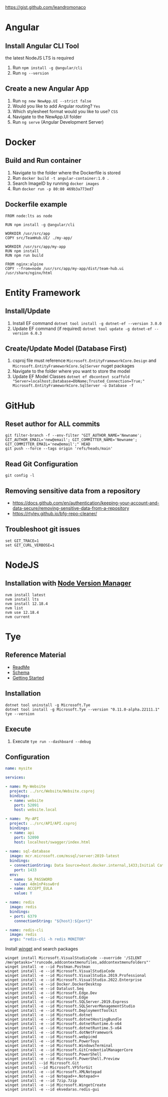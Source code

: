 https://gist.github.com/leandromonaco

# Angular

## Install Angular CLI Tool

the latest NodeJS LTS is required

1. Run ```npm install -g @angular/cli```
2. Run ```ng --version```

## Create a new Angular App

1. Run ```ng new NewApp.UI --strict false```
2. Would you like to add Angular routing? ```Yes```
3. Which stylesheet format would you like to use? ```CSS```
4. Navigate to the NewApp.UI folder
5. Run ```ng serve``` (Angular Development Server)

# Docker

## Build and Run container

1. Navigate to the folder where the Dockerfile is stored
2. Run ```docker build -t angular-container:1.0 .```
3. Search ImageID by running ```docker images```
4. Run ```docker run -p 80:80 469b3a773ed7```

## Dockerfile example
```
FROM node:lts as node

RUN npm install -g @angular/cli

WORKDIR /usr/src/app
COPY src/TeamHub.UI/ ./my-app/

WORKDIR /usr/src/app/my-app
RUN npm install
RUN npm run build

FROM nginx:alpine
COPY --from=node /usr/src/app/my-app/dist/team-hub.ui /usr/share/nginx/html
```

# Entity Framework

## Install/Update
1. Install EF command ```dotnet tool install -g dotnet-ef --version 3.0.0```
2. Update EF command (if required) ```dotnet tool update -g dotnet-ef --version 6.0.3```

## Create/Update Model (Database First)
1. csproj file must reference  ```Microsoft.EntityFrameworkCore.Design``` and ```Microsoft.EntityFrameworkCore.SqlServer``` nuget packages
2. Navigate to the folder where you want to store the model
3. Update EF Model Classes ```dotnet ef dbcontext scaffold "Server=localhost;Database=DbName;Trusted_Connection=True;" Microsoft.EntityFrameworkCore.SqlServer -o Database -f```
    
# GitHub

## Reset author for ALL commits
```
git filter-branch -f --env-filter "GIT_AUTHOR_NAME='Newname'; GIT_AUTHOR_EMAIL='new@email'; GIT_COMMITTER_NAME='Newname'; GIT_COMMITTER_EMAIL='new@email';" HEAD
git push --force --tags origin 'refs/heads/main'
```

## Read Git Configuration
```
git config -l
```

## Removing sensitive data from a repository
- https://docs.github.com/en/authentication/keeping-your-account-and-data-secure/removing-sensitive-data-from-a-repository
- https://rtyley.github.io/bfg-repo-cleaner/

## Troubleshoot git issues

```
set GIT_TRACE=1
set GIT_CURL_VERBOSE=1
```

# NodeJS

## Installation with [Node Version Manager](https://github.com/coreybutler/nvm-windows)

```
nvm install latest
nvm install lts
nvm install 12.18.4
nvm list
nvm use 12.18.4
nvm current
```

# Tye

## Reference Material
- [ReadMe](https://github.com/dotnet/tye/blob/main/docs/README.md)
- [Schema](https://github.com/dotnet/tye/blob/main/docs/reference/schema.md)
- [Getting Started](https://github.com/dotnet/tye/blob/main/docs/getting_started.md)

## Installation

```
dotnet tool uninstall -g Microsoft.Tye
dotnet tool install -g Microsoft.Tye --version "0.11.0-alpha.22111.1"
tye --version
```

## Execute

1. Execute ```tye run --dashboard --debug```

## Configuration

```yaml
name: mysite

services:

- name: My-Website
  project: ../src/Website/Website.csproj
  bindings:
  - name: website
    port: 52091
    host: website.local

- name:  My-API
  project: ../src/API/API.csproj
  bindings:
  - name: api
    port: 52090
    host: localhost/swagger/index.html
    
- name: sql-database
  image: mcr.microsoft.com/mssql/server:2019-latest
  bindings:
  - connectionString: Data Source=host.docker.internal,1433;Initial Catalog=sqldatabase;Persist Security Info=True;User ID=sa;Password=${env:SA_PASSWORD}
    port: 1433
  env:
  - name: SA_PASSWORD
    value: 4dm1nP4ssw0rd
  - name: ACCEPT_EULA
    value: Y

- name: redis
  image: redis
  bindings:
  - port: 6379
    connectionString: "${host}:${port}"

- name: redis-cli
  image: redis
  args: "redis-cli -h redis MONITOR"
```

Install [winget](https://winget.run) and search packages

```
winget install Microsoft.VisualStudioCode --override '/SILENT /mergetasks="!runcode,addcontextmenufiles,addcontextmenufolders"'
winget install -e --id Postman.Postman
winget install -e --id Microsoft.VisualStudioCode
winget install -e --id Microsoft.VisualStudio.2019.Professional
winget install -e --id Microsoft.VisualStudio.2022.Enterprise
winget install -e --id Docker.DockerDesktop
winget install -e --id Datalust.Seq
winget install -e --id Microsoft.Edge.Dev
winget install -e --id Microsoft.Edge
winget install -e --id Microsoft.SQLServer.2019.Express
winget install -e --id Microsoft.SQLServerManagementStudio
winget install -e --id Microsoft.DeploymentToolkit
winget install -e --id Microsoft.dotnet
winget install -e --id Microsoft.dotnetHostingBundle
winget install -e --id Microsoft.dotnetRuntime.6-x64
winget install -e --id Microsoft.dotnetRuntime.5-x64
winget install -e --id Microsoft.dotNetFramework
winget install -e --id Microsoft.webpicmd
winget install -e --id Microsoft.PowerToys
winget install -e --id Microsoft.WindowsTerminal
winget install -e --id Microsoft.GitCredentialManagerCore
winget install -e --id Microsoft.PowerShell
winget install -e --id Microsoft.PowerShell.Preview
winget install --id Microsoft.Git
winget install --id Microsoft.VFSforGit
winget install -e --id Microsoft.XMLNotepad
winget install -e --id Notepad++.Notepad++
winget install -e --id 7zip.7zip
winget install -e --id Microsoft.WingetCreate
winget install -e --id ekvedaras.redis-gui
```
